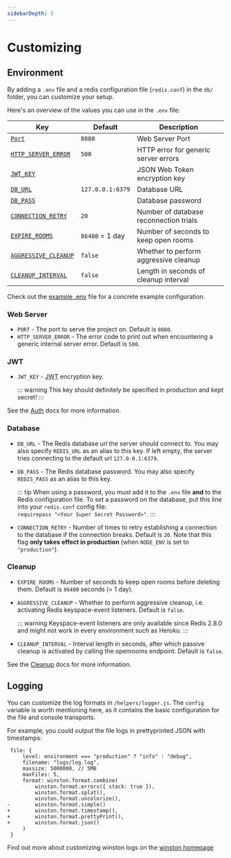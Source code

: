 ```yaml
---
sidebarDepth: 3
---
```


# Customizing

## Environment

By adding a `.env` file and a redis configuration file (`redis.conf`) in the
`db/` folder, you can customize your setup.

Here's an overview of the values you can use in the `.env` file:

| Key                                | Default          | Description                            |
| ---------------------------------- | ---------------- | -------------------------------------- |
| [`Port`](#web-server)              | `8080`           | Web Server Port                        |
| [`HTTP_SERVER_ERROR`](#web-server) | `500`            | HTTP error for generic server errors   |
| [`JWT_KEY`](#jwt)                  |                  | JSON Web Token encryption key          |
| [`DB_URL`](#database)              | `127.0.0.1:6379` | Database URL                           |
| [`DB_PASS`](#database)             |                  | Database password                      |
| [`CONNECTION_RETRY`](#database)    | `20`             | Number of database reconnection trials |
| [`EXPIRE_ROOMS`](#cleanup)         | `86400` = 1 day  | Number of seconds to keep open rooms   |
| [`AGGRESSIVE_CLEANUP`](#cleanup)   | `false`          | Whether to perform aggressive cleanup  |
| [`CLEANUP_INTERVAL`](#cleanup)     | `false`          | Length in seconds of cleanup interval  |

Check out the [example .env](https://github.com/umcconnell/destroyer2/blob/master/.env.example) file for a concrete example configuration.

### Web Server

-   `PORT` - The port to serve the project on. Default is `8080`.
-   `HTTP_SERVER_ERROR` - The error code to print out when encountering a
    generic internal server error. Default is `500`.

### JWT

-   `JWT_KEY` - <abbr title="JSON Web Token">JWT</abbr> encryption key.

    ::: warning
    This key should definitely be specified in production and kept secret!
    :::

See the [Auth](./auth) docs for more information.

### Database

-   `DB_URL` - The Redis database url the server should connect to. You may also
    specify `REDIS_URL` as an alias to this key. If left empty, the server tries
    connecting to the default url `127.0.0.1:6379`.
-   `DB_PASS` - The Redis database password. You may also specify `REDIS_PASS`
    as an alias to this key.

    ::: tip
    When using a password, you must add it to the `.env` file **and** to the
    Redis configuration file. To set a password on the database, put this line
    into your `redis.conf` config file:  
    `requirepass "<Your Super Secret Password>"`.
    :::

-   `CONNECTION_RETRY` - Number of times to retry establishing a connection to
    the database if the connection breaks. Default is `20`. Note that this
    flag **only takes effect in production** (when `NODE_ENV` is set to
    `"production"`).

### Cleanup

-   `EXPIRE_ROOMS` - Number of seconds to keep open rooms before deleting them.
    Default is `86400` seconds (= 1 day).

-   `AGGRESSIVE_CLEANUP` - Whether to perform aggressive cleanup, i.e.
    activating Redis keyspace-event listeners. Default is `false`.

    ::: warning
    Keyspace-event listeners are only available since Redis 2.8.0 and might not
    work in every environment such as Heroku.
    :::

-   `CLEANUP_INTERVAL` - Interval length in seconds, after which passive cleanup
    is activated by calling the openrooms endpoint. Default is `false`.

See the [Cleanup](./cleanup) docs for more information.

## Logging

You can customize the log formats in `/helpers/logger.js`. The `config` variable
is worth mentioning here, as it contains the basic configuration for the file
and console transports.

For example, you could output the file logs in prettyprinted JSON with
timestamps:

```diff{10,11,12,13}
 file: {
     level: environment === "production" ? "info" : "debug",
     filename: "logs/log.log",
     maxsize: 5000000, // 5MB
     maxFiles: 5,
     format: winston.format.combine(
         winston.format.errors({ stack: true }),
         winston.format.splat(),
         winston.format.uncolorize(),
-        winston.format.simple()
+        winston.format.timestamp(),
+        winston.format.prettyPrint(),
+        winston.format.json()
     )
 }
```

Find out more about customizing winston logs on the
[winston homepage](https://github.com/winstonjs/winston)
